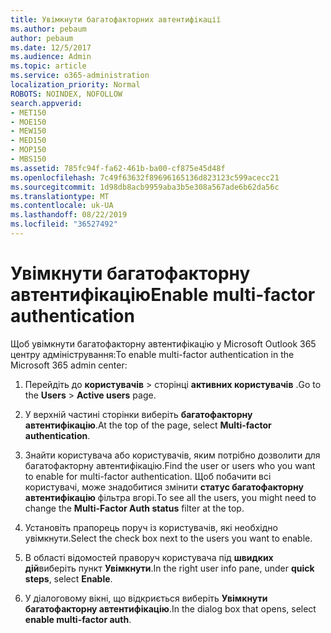 ```yaml
---
title: Увімкнути багатофакторних автентифікації
ms.author: pebaum
author: pebaum
ms.date: 12/5/2017
ms.audience: Admin
ms.topic: article
ms.service: o365-administration
localization_priority: Normal
ROBOTS: NOINDEX, NOFOLLOW
search.appverid:
- MET150
- MOE150
- MEW150
- MED150
- MOP150
- MBS150
ms.assetid: 785fc94f-fa62-461b-ba00-cf875e45d48f
ms.openlocfilehash: 7c49f63632f89696165136d823123c599acecc21
ms.sourcegitcommit: 1d98db8acb9959aba3b5e308a567ade6b62da56c
ms.translationtype: MT
ms.contentlocale: uk-UA
ms.lasthandoff: 08/22/2019
ms.locfileid: "36527492"
---
```

# <a name="enable-multi-factor-authentication"></a><span data-ttu-id="52208-102">Увімкнути багатофакторну автентифікацію</span><span class="sxs-lookup"><span data-stu-id="52208-102">Enable multi-factor authentication</span></span>

<span data-ttu-id="52208-103">Щоб увімкнути багатофакторну автентифікацію у Microsoft Outlook 365 центру адміністрування:</span><span class="sxs-lookup"><span data-stu-id="52208-103">To enable multi-factor authentication in the Microsoft 365 admin center:</span></span>

1. <span data-ttu-id="52208-104">Перейдіть до **користувачів** \> сторінці **активних користувачів** .</span><span class="sxs-lookup"><span data-stu-id="52208-104">Go to the **Users** \> **Active users** page.</span></span>
    
2. <span data-ttu-id="52208-105">У верхній частині сторінки виберіть **багатофакторну автентифікацію**.</span><span class="sxs-lookup"><span data-stu-id="52208-105">At the top of the page, select **Multi-factor authentication**.</span></span> 
    
3. <span data-ttu-id="52208-106">Знайти користувача або користувачів, яким потрібно дозволити для багатофакторну автентифікацію.</span><span class="sxs-lookup"><span data-stu-id="52208-106">Find the user or users who you want to enable for multi-factor authentication.</span></span> <span data-ttu-id="52208-107">Щоб побачити всі користувачі, може знадобитися змінити **статус багатофакторну автентифікацію** фільтра вгорі.</span><span class="sxs-lookup"><span data-stu-id="52208-107">To see all the users, you might need to change the **Multi-Factor Auth status** filter at the top.</span></span>
    
4. <span data-ttu-id="52208-108">Установіть прапорець поруч із користувачів, які необхідно увімкнути.</span><span class="sxs-lookup"><span data-stu-id="52208-108">Select the check box next to the users you want to enable.</span></span>
    
5.  <span data-ttu-id="52208-109">В області відомостей праворуч користувача під **швидких дій**виберіть пункт **Увімкнути**.</span><span class="sxs-lookup"><span data-stu-id="52208-109">In the right user info pane, under **quick steps**, select **Enable**.</span></span> 
    
6. <span data-ttu-id="52208-110">У діалоговому вікні, що відкриється виберіть **Увімкнути багатофакторну автентифікацію**.</span><span class="sxs-lookup"><span data-stu-id="52208-110">In the dialog box that opens, select **enable multi-factor auth**.</span></span> 
    

